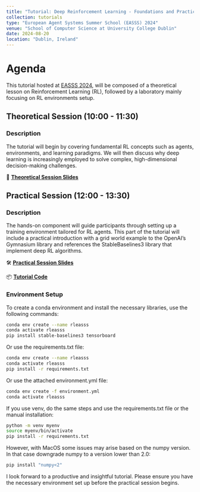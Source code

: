 ```yaml
---
title: "Tutorial: Deep Reinforcement Learning - Foundations and Practical Environment Setup for Real-World Applications"
collection: tutorials
type: "European Agent Systems Summer School (EASSS) 2024"
venue: "School of Computer Science at University College Dublin"
date: 2024-08-20
location: "Dublin, Ireland"
---
```


# Agenda

This tutorial hosted at [EASSS 2024](https://euramas.github.io/easss2024/), will be composed of a theoretical lesson on Reinforcement Learning (RL), followed by a laboratory mainly focusing on RL environments setup.

## Theoretical Session (10:00 - 11:30)

### Description
The tutorial will begin by covering fundamental RL concepts such as agents, environments, and learning paradigms. We will then discuss why deep learning is increasingly employed to solve complex, high-dimensional decision-making challenges.

📑 **[Theoretical Session Slides](../files/EASSS_2024_Theory.pdf)**

## Practical Session (12:00 - 13:30)

### Description
The hands-on component will guide participants through setting up a training environment tailored for RL agents. This part of the tutorial will include a practical introduction with a grid world example to the OpenAI’s Gymnasium library and references the StableBaselines3 library that implement deep RL algorithms.

🛠️ **[Practical Session Slides](../files/EASSS_2024_Practical.pdf)**

📦 **[Tutorial Code](../files/easss-RL-tutorial-main.zip)**

### Environment Setup
To create a conda environment and install the necessary libraries, use the following commands:

```bash
conda env create --name rleasss
conda activate rleasss
pip install stable-baselines3 tensorboard
```

Or use the requirements.txt file:

```bash
conda env create --name rleasss
conda activate rleasss
pip install -r requirements.txt
```

Or use the attached environment.yml file:

```bash
conda env create -f environment.yml
conda activate rleasss
```

If you use venv, do the same steps and use the requirements.txt file or the manual installation:
```bash
python -m venv myenv
source myenv/bin/activate
pip install -r requirements.txt
```

However, with MacOS some issues may arise based on the numpy version. In that case downgrade numpy to a version lower than 2.0:
```bash
pip install "numpy<2"
```

I look forward to a productive and insightful tutorial. Please ensure you have the necessary environment set up before the practical session begins.

